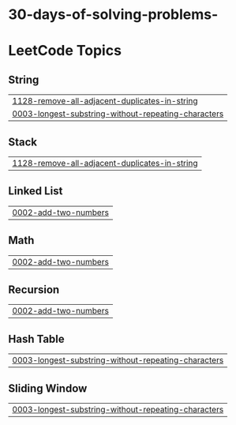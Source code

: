 # 30-days-of-solving-problems-
<!---LeetCode Topics Start-->
# LeetCode Topics
## String
|  |
| ------- |
| [1128-remove-all-adjacent-duplicates-in-string](https://github.com/shreyhosamani/30-days-of-solving-problems-/tree/master/1128-remove-all-adjacent-duplicates-in-string) |
| [0003-longest-substring-without-repeating-characters](https://github.com/shreyhosamani/30-days-of-solving-problems-/tree/master/0003-longest-substring-without-repeating-characters) |
## Stack
|  |
| ------- |
| [1128-remove-all-adjacent-duplicates-in-string](https://github.com/shreyhosamani/30-days-of-solving-problems-/tree/master/1128-remove-all-adjacent-duplicates-in-string) |
## Linked List
|  |
| ------- |
| [0002-add-two-numbers](https://github.com/shreyhosamani/30-days-of-solving-problems-/tree/master/0002-add-two-numbers) |
## Math
|  |
| ------- |
| [0002-add-two-numbers](https://github.com/shreyhosamani/30-days-of-solving-problems-/tree/master/0002-add-two-numbers) |
## Recursion
|  |
| ------- |
| [0002-add-two-numbers](https://github.com/shreyhosamani/30-days-of-solving-problems-/tree/master/0002-add-two-numbers) |
## Hash Table
|  |
| ------- |
| [0003-longest-substring-without-repeating-characters](https://github.com/shreyhosamani/30-days-of-solving-problems-/tree/master/0003-longest-substring-without-repeating-characters) |
## Sliding Window
|  |
| ------- |
| [0003-longest-substring-without-repeating-characters](https://github.com/shreyhosamani/30-days-of-solving-problems-/tree/master/0003-longest-substring-without-repeating-characters) |
<!---LeetCode Topics End-->